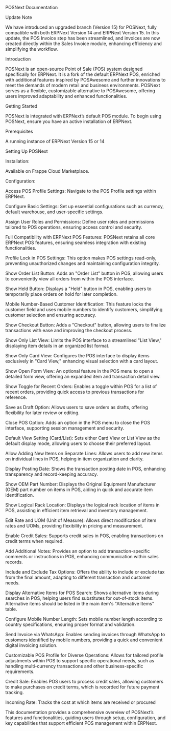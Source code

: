 POSNext Documentation

Update Note

We have introduced an upgraded branch (Version 15) for POSNext, fully compatible with both ERPNext Version 14 and ERPNext Version 15. In this update, the POS Invoice step has been streamlined, and invoices are now created directly within the Sales Invoice module, enhancing efficiency and simplifying the workflow.

Introduction

POSNext is an open-source Point of Sale (POS) system designed specifically for ERPNext. It is a fork of the default ERPNext POS, enriched with additional features inspired by POSAwesome and further innovations to meet the demands of modern retail and business environments. POSNext serves as a flexible, customizable alternative to POSAwesome, offering users improved adaptability and enhanced functionalities.

Getting Started

POSNext is integrated with ERPNext’s default POS module. To begin using POSNext, ensure you have an active installation of ERPNext.

Prerequisites

A running instance of ERPNext Version 15 or 14

Setting Up POSNext

Installation:

Available on Frappe Cloud Marketplace.

Configuration:

Access POS Profile Settings: Navigate to the POS Profile settings within ERPNext.

Configure Basic Settings: Set up essential configurations such as currency, default warehouse, and user-specific settings.

Assign User Roles and Permissions: Define user roles and permissions tailored to POS operations, ensuring access control and security.

Full Compatibility with ERPNext POS Features: POSNext retains all core ERPNext POS features, ensuring seamless integration with existing functionalities.

Profile Lock in POS Settings: This option makes POS settings read-only, preventing unauthorized changes and maintaining configuration integrity.

Show Order List Button: Adds an "Order List" button in POS, allowing users to conveniently view all orders from within the POS interface.

Show Held Button: Displays a "Held" button in POS, enabling users to temporarily place orders on hold for later completion.

Mobile Number-Based Customer Identification: This feature locks the customer field and uses mobile numbers to identify customers, simplifying customer selection and ensuring accuracy.

Show Checkout Button: Adds a "Checkout" button, allowing users to finalize transactions with ease and improving the checkout process.

Show Only List View: Limits the POS interface to a streamlined "List View," displaying item details in an organized list format.

Show Only Card View: Configures the POS interface to display items exclusively in "Card View," enhancing visual selection with a card layout.

Show Open Form View: An optional feature in the POS menu to open a detailed form view, offering an expanded item and transaction detail view.

Show Toggle for Recent Orders: Enables a toggle within POS for a list of recent orders, providing quick access to previous transactions for reference.

Save as Draft Option: Allows users to save orders as drafts, offering flexibility for later review or editing.

Close POS Option: Adds an option in the POS menu to close the POS interface, supporting session management and security.

Default View Setting (Card/List): Sets either Card View or List View as the default display mode, allowing users to choose their preferred layout.

Allow Adding New Items on Separate Lines: Allows users to add new items on individual lines in POS, helping in item organization and clarity.

Display Posting Date: Shows the transaction posting date in POS, enhancing transparency and record-keeping accuracy.

Show OEM Part Number: Displays the Original Equipment Manufacturer (OEM) part number on items in POS, aiding in quick and accurate item identification.

Show Logical Rack Location: Displays the logical rack location of items in POS, assisting in efficient item retrieval and inventory management.

Edit Rate and UOM (Unit of Measure): Allows direct modification of item rates and UOMs, providing flexibility in pricing and measurement.

Enable Credit Sales: Supports credit sales in POS, enabling transactions on credit terms when required.

Add Additional Notes: Provides an option to add transaction-specific comments or instructions in POS, enhancing communication within sales records.

Include and Exclude Tax Options: Offers the ability to include or exclude tax from the final amount, adapting to different transaction and customer needs.

Display Alternative Items for POS Search: Shows alternative items during searches in POS, helping users find substitutes for out-of-stock items. Alternative items should be listed in the main item's "Alternative Items" table.

Configure Mobile Number Length: Sets mobile number length according to country specifications, ensuring proper format and validation.

Send Invoice via WhatsApp: Enables sending invoices through WhatsApp to customers identified by mobile numbers, providing a quick and convenient digital invoicing solution.

Customizable POS Profile for Diverse Operations: Allows for tailored profile adjustments within POS to support specific operational needs, such as handling multi-currency transactions and other business-specific requirements.

Credit Sale: Enables POS users to process credit sales, allowing customers to make purchases on credit terms, which is recorded for future payment tracking.

Incoming Rate: Tracks the cost at which items are received or procured

This documentation provides a comprehensive overview of POSNext’s features and functionalities, guiding users through setup, configuration, and key capabilities that support efficient POS management within ERPNext.
